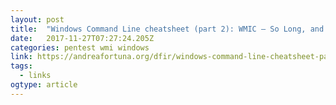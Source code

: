 ```yaml
---
layout: post 
title:  "Windows Command Line cheatsheet (part 2): WMIC – So Long, and Thanks for All the Fish" 
date:   2017-11-27T07:27:24.205Z 
categories: pentest wmi windows
link: https://andreafortuna.org/dfir/windows-command-line-cheatsheet-part-2-wmic/amp/ 
tags:
  - links
ogtype: article 
---
```


